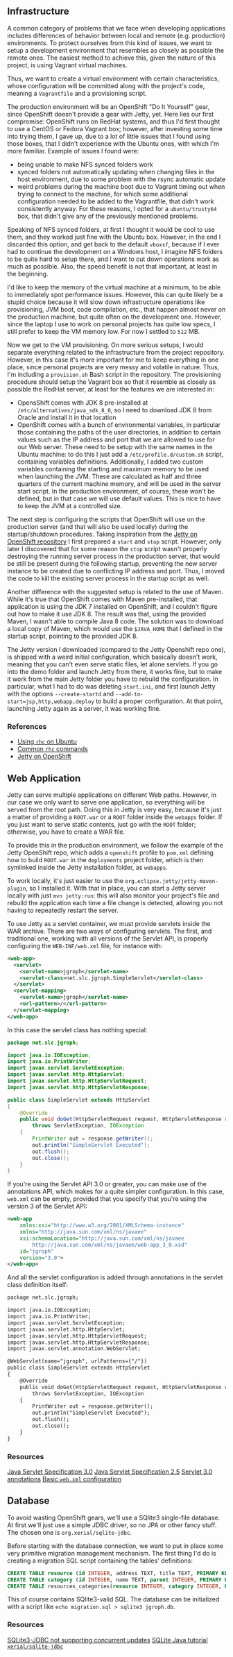 ## Infrastructure
A common category of problems that we face when developing applications includes differences of behavior between local and remote (e.g. production) environments. To protect ourselves from this kind of issues, we want to setup a development environment that resembles as closely as possible the remote ones. The easiest method to achieve this, given the nature of this project, is using Vagrant virtual machines.

Thus, we want to create a virtual environment with certain characteristics, whose configuration will be committed along with the project's code, meaning a `Vagrantfile` and a provisioning script.

The production environment will be an OpenShift "Do It Yourself" gear, since OpenShift doesn't provide a gear with Jetty, yet. Here lies our first compromise: OpenShift runs on RedHat systems, and thus I'd first thought to use a CentOS or Fedora Vagrant box; however, after investing some time into trying them, I gave up, due to a lot of little issues that I found using those boxes, that I didn't experience with the Ubuntu ones, with which I'm more familiar. Example of issues I found were:
- being unable to make NFS synced folders work
- synced folders not automatically updating when changing files in the host environment, due to some problem with the rsync automatic update
- weird problems during the machine boot due to Vagrant timing out when trying to connect to the machine, for which some additional configuration needed to be added to the Vagrantfile, that didn't work consistently anyway.
For these reasons, I opted for a `ubuntu/trusty64` box, that didn't give any of the previously mentioned problems.

Speaking of NFS synced folders, at first I thought it would be cool to use them, and they worked just fine with the Ubuntu box. However, in the end I discarded this option, and get back to the default `vboxsf`, because if I ever had to continue the development on a Windows host, I imagine NFS folders to be quite hard to setup there, and I want to cut down operations work as much as possible. Also, the speed benefit is not that important, at least in the beginning.

I'd like to keep the memory of the virtual machine at a minimum, to be able to immediately spot performance issues. However, this can quite likely be a stupid choice because it will slow down infrastructure operations like provisioning, JVM boot, code compilation, etc., that happen almost never on the production machine, but quite often on the development one. However, since the laptop I use to work on personal projects has quite low specs, I still prefer to keep the VM memory low. For now I settled to `512` MB.

Now we get to the VM provisioning. On more serious setups, I would separate everything related to the infrastructure from the project repository. However, in this case it's more important for me to keep everything in one place, since personal projects are very messy and volatile in nature. Thus, I'm including a `provision.sh` Bash script in the repository. The provisioning procedure should setup the Vagrant box so that it resemble as closely as possible the RedHat server, at least for the features we are interested in:
- OpensShift comes with JDK 8 pre-installed at `/etc/alternatives/java_sdk_8_0`, so I need to download JDK 8 from Oracle and install it in that location
- OpenShift comes with a bunch of environmental variables, in particular those containing the paths of the user directories, in addition to certain values such as the IP address and port that we are allowed to use for our Web server. These need to be setup with the same names in the Ubuntu machine: to do this I just add a `/etc/profile.d/custom.sh` script, containing variables definitions.
Additionally, I added two custom variables containing the starting and maximum memory to be used when launching the JVM. These are calculated as half and three quarters of the current machine memory, and will be used in the server start script. In the production environment, of course, these won't be defined, but in that case we will use default values. This is nice to have to keep the JVM at a controlled size.

The next step is configuring the scripts that OpenShift will use on the production server (and that will also be used locally) during the startup/shutdown procedures. Taking inspiration from the [Jetty on OpenShift repository](https://github.com/openshift-quickstart/jetty-openshift-quickstart) I first prepared a `start` and `stop` script. However, only later I discovered that for some reason the `stop` script wasn't properly destroying the running server process in the production server, that would be still be present during the following startup, preventing the new server instance to be created due to conflicting IP address and port. Thus, I moved the code to kill the existing server process in the startup script as well.

Another difference with the suggested setup is related to the use of Maven. While it's true that OpenShift comes with Maven pre-installed, that application is using the JDK 7 installed on OpenShift, and I couldn't figure out how to make it use JDK 8. The result was that, using the provided Maven, I wasn't able to compile Java 8 code. The solution was to download a local copy of Maven, which would use the `$JAVA_HOME` that I defined in the startup script, pointing to the provided JDK 8.

The Jetty version I downloaded (compared to the Jetty Openshift repo one), is shipped with a weird initial configuration, which basically doesn't work, meaning that you can't even serve static files, let alone servlets. If you go into the demo folder and launch Jetty from there, it works fine, but to make it work from the main Jetty folder you have to rebuild the configuration. In particular, what I had to do was deleting `start.ini`, and first launch Jetty with the options `--create-startd` and `--add-to-start=jsp,http,webapp,deploy` to build a proper configuration. At that point, launching Jetty again as a server, it was working fine.

### References
- [Using `rhc` on Ubuntu](https://developers.openshift.com/getting-started/debian-ubuntu.html)
- [Common `rhc` commands](https://developers.openshift.com/managing-your-applications/common-rhc-commands.html)
- [Jetty on OpenShift](https://github.com/openshift-quickstart/jetty-openshift-quickstart)


## Web Application

Jetty can serve multiple applications on different Web paths. However, in our case we only want to serve one application, so everything will be served from the root path. Doing this in Jetty is very easy, because it's just a matter of providing a `ROOT.war` or a `ROOT` folder inside the `webapps` folder. If you just want to serve static contents, just go with the `ROOT` folder; otherwise, you have to create a WAR file.

To provide this in the production environment, we follow the example of the Jetty OpenShift repo, which adds a `openshift` profile to `pom.xml` defining how to build `ROOT.war` in the `deployments` project folder, which is then symlinked inside the Jetty installation folder, as `webapps`.

To work locally, it's just easier to use the `org.eclipse.jetty/jetty-maven-plugin`, so I installed it. With that in place, you can start a Jetty server locally with just `mvn jetty:run`: this will also monitor your project's file and rebuild the application each time a file change is detected, allowing you not having to repeatedly restart the server.

To use Jetty as a servlet container, we must provide servlets inside the WAR archive. There are two ways of configuring servlets. The first, and traditional one, working with all versions of the Servlet API, is properly configuring the `WEB-INF/web.xml` file, for instance with:

```xml
<web-app>
  <servlet>
    <servlet-name>jgroph</servlet-name>
    <servlet-class>net.slc.jgroph.SimpleServlet</servlet-class>
  </servlet>
  <servlet-mapping>
    <servlet-name>jgroph</servlet-name>
    <url-pattern>/</url-pattern>
  </servlet-mapping>
</web-app>
```

In this case the servlet class has nothing special:

```java
package net.slc.jgroph;

import java.io.IOException;
import java.io.PrintWriter;
import javax.servlet.ServletException;
import javax.servlet.http.HttpServlet;
import javax.servlet.http.HttpServletRequest;
import javax.servlet.http.HttpServletResponse;

public class SimpleServlet extends HttpServlet
{
    @Override
    public void doGet(HttpServletRequest request, HttpServletResponse response)
        throws ServletException, IOException
    {
        PrintWriter out = response.getWriter();
        out.println("SimpleServlet Executed");
        out.flush();
        out.close();
    }
}
```

If you're using the Servlet API 3.0 or greater, you can make use of the annotations API, which makes for a quite simpler configuration. In this case, `web.xml` can be empty, provided that you specify that you're using the version 3 of the Servlet API:

```xml
<web-app
    xmlns:xsi="http://www.w3.org/2001/XMLSchema-instance"
    xmlns="http://java.sun.com/xml/ns/javaee"
    xsi:schemaLocation="http://java.sun.com/xml/ns/javaee
        http://java.sun.com/xml/ns/javaee/web-app_3_0.xsd"
    id="jgroph"
    version="3.0">
</web-app>
```

And all the servlet configuration is added through annotations in the servlet class definition itself:

```xml
package net.slc.jgroph;

import java.io.IOException;
import java.io.PrintWriter;
import javax.servlet.ServletException;
import javax.servlet.http.HttpServlet;
import javax.servlet.http.HttpServletRequest;
import javax.servlet.http.HttpServletResponse;
import javax.servlet.annotation.WebServlet;

@WebServlet(name="jgroph", urlPatterns={"/"})
public class SimpleServlet extends HttpServlet
{
    @Override
    public void doGet(HttpServletRequest request, HttpServletResponse response)
        throws ServletException, IOException
    {
        PrintWriter out = response.getWriter();
        out.println("SimpleServlet Executed");
        out.flush();
        out.close();
    }
}
```

### Resources
[Java Servlet Specification 3.0](http://download.oracle.com/otndocs/jcp/servlet-3.0-fr-oth-JSpec/)
[Java Servlet Specification 2.5](https://jcp.org/aboutJava/communityprocess/mrel/jsr154/index2.html)
[Servlet 3.0 annotations](https://blogs.oracle.com/swchan/entry/servlet_3_0_annotations)
[Basic `web.xml` configuration](http://tutorials.jenkov.com/java-servlets/web-xml.html)


## Database

To avoid wasting OpenShift gears, we'll use a SQlite3 single-file database. At first we'll just use a simple JDBC driver, so no JPA or other fancy stuff. The chosen one is `org.xerial/sqlite-jdbc`.

Before starting with the database connection, we want to put in place some very primitive migration management mechanism. The first thing I'd do is creating a migration SQL script containing the tables' definitions:

```sql
CREATE TABLE resource (id INTEGER, address TEXT, title TEXT, PRIMARY KEY (id));
CREATE TABLE category (id INTEGER, name TEXT, parent INTEGER, PRIMARY KEY(id), FOREIGN KEY(parent) REFERENCES category(id));
CREATE TABLE resources_categories(resource INTEGER, category INTEGER, PRIMARY KEY (resource, category), FOREIGN KEY (resource) REFERENCES resource(id), FOREIGN KEY (category) REFERENCES category(id));
```

This of course contains SQlite3-valid SQL. The database can be initialized with a script like `echo migration.sql > sqlite3 jgroph.db`.

### Resources
[SQLite3-JDBC not supporting concurrent updates](http://www.javaworld.com/article/2073036/sqlite-and-web-applications.html)
[SQLite Java tutorial](http://www.sqlitetutorial.net/sqlite-java/)
[`xerial/sqlite-jdbc`](https://github.com/xerial/sqlite-jdbc)
